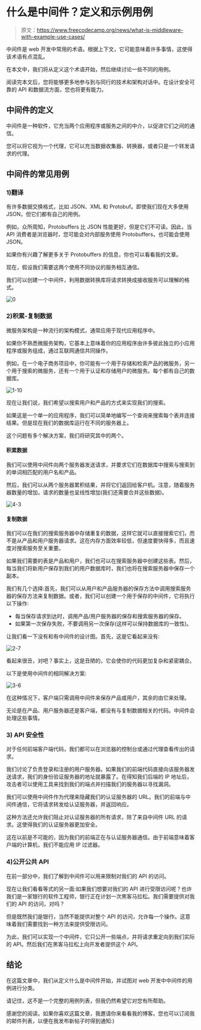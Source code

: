 # 什么是中间件？定义和示例用例

> 原文：<https://www.freecodecamp.org/news/what-is-middleware-with-example-use-cases/>

中间件是 web 开发中常用的术语。根据上下文，它可能意味着许多事情，这使得该术语有点混乱。

在本文中，我们将从定义这个术语开始，然后继续讨论一些不同的用例。

阅读完本文后，您将能够更多地参与到与同行的技术和架构对话中。在设计安全可靠的 API 和数据流方面，您也将更有能力。

## 中间件的定义

中间件是一种软件，它充当两个应用程序或服务之间的中介，以促进它们之间的通信。

您可以将它视为一个代理，它可以充当数据收集器、转换器，或者只是一个转发请求的代理。

## 中间件的常见用例

### 1)翻译

有许多数据交换格式，比如 JSON、XML 和 Protobuf。即使我们现在大多使用 JSON，但它们都有自己的用例。

例如，众所周知，Protobuffers 比 JSON 性能更好，但是它们不可读。因此，当 API 消费者是浏览器时，您可能会对内部服务使用 Protobuffers，也可能会使用 JSON。

如果你有兴趣了解更多关于 Protobuffers 的信息，你也可以看看我的文章。

现在，假设我们需要这两个使用不同协议的服务相互通信。

我们可以创建一个中间件，利用数据转换库将请求转换成接收服务可以理解的格式。

![0](img/da0c75249704efc25bb3891cc8c952bb.png)

### 2)积累-复制数据

微服务架构是一种流行的架构模式，通常应用于现代应用程序中。

如果你不熟悉微服务架构，它基本上意味着你的应用程序由许多彼此独立的小应用程序或服务组成，通过互联网通信共同操作。

例如，在一个电子商务项目中，你可能有一个用于存储和检索产品的微服务，另一个用于搜索的微服务，还有一个用于认证和存储用户的微服务。每个都有自己的数据库。

![1-10](img/3f6db311f3415af8ba674d0f1f7b524e.png)

现在让我们说，我们希望以搜索用户和产品的方式来实现我们的搜索。

如果这是一个单一的应用程序，我们可以简单地编写一个查询来搜索每个表并连接结果。但是现在我们的数据库运行在不同的服务器上。

这个问题有多个解决方案，我们将研究其中的两个。

#### 积累数据

我们可以使用中间件向两个服务器发送请求，并要求它们在数据库中搜索与搜索到的单词相匹配的用户名和产品。

然后，我们可以从两个服务器累积结果，并将它们返回给客户机。注意，随着服务器数量的增加，请求的数量也呈线性增加(我们还需要合并这些数据)。

![4-3](img/8a74bb7ca2fe8243298226140c8146fd.png)

#### 复制数据

我们可以在我们的搜索服务器中存储重复的数据，这样它就可以直接搜索它们，而不是从产品和用户服务器请求。这在内存方面效率较低，但速度要快得多，而且速度对搜索服务至关重要。

如果我们需要的表是产品和用户，我们也可以在搜索服务器中创建这些表。然后，每当我们将新用户保存到我们的用户数据库时，我们也将在搜索服务器中保存一个副本。

我们有几个选择:首先，我们可以从用户和产品服务器的保存方法中调用搜索服务器的保存方法来复制数据。或者，我们可以创建一个用于保存的中间件，它将执行以下操作:

*   每当保存请求到达时，调用产品/用户服务器的保存和搜索服务器的保存。
*   如果第一次保存失败，不要调用另一次保存(这样可以保持数据库的一致性)。

让我们看一下没有和有中间件的设计图。首先，这是它看起来没有:

![2-7](img/795cb8c7f7f88f003397ecdb8af6cbc2.png)

看起来很丑，对吧？事实上，这是丑陋的，它会使你的代码更加复杂和紧密耦合。

以下是使用中间件的相同解决方案:

![3-6](img/b1ec510106ff62061642338605234120.png)

在这种情况下，客户端只需调用中间件来保存产品或用户，其余的由它来处理。

无论是在产品、用户服务器还是客户端，都没有与复制数据相关的代码。中间件会处理这些事情。

### 3) API 安全性

对于任何前端客户端代码，我们都可以在浏览器的控制台或通过代理查看传出的请求。

我们讨论了负责登录和注册的用户服务器。如果我们的前端代码直接向该服务器发送请求，我们的身份验证服务器的地址就暴露了。在得知我们后端的 IP 地址后，攻击者可以使用工具来找到我们的端点并扫描我们的服务器以寻找漏洞。

我们可以使用中间件作为代理来隐藏我们的认证服务器的 URL。我们的前端与中间件通信，它将请求转发给认证服务器，并返回响应。

这种方法还允许我们阻止对认证服务器的所有请求，除了来自中间件 URL 的请求。这使得我们的认证服务器更加安全。

这在以前是不可能的，因为我们的前端正在与认证服务器通信。由于前端意味着客户端的计算机，我们不能应用 IP 过滤器。

### 4)公开公共 API

在前一部分中，我们了解到中间件可以用来限制对我们的 API 的访问。

现在让我们看看等式的另一面:如果我们想要对我们的 API 进行受限访问呢？也许我们是一家银行的软件工程师，银行正在计划一次黑客马拉松。我们需要提供对我们的 API 的访问，对吗？

但是既然我们是银行，当然不能提供对整个 API 的访问，允许每一个操作。这意味着我们需要找到一种方法来提供受限访问。

为此，我们可以实现一个中间件，它只公开一些端点，并将请求重定向到我们实际的 API。然后我们在黑客马拉松上向开发者提供这个 API。

## 结论

在这篇文章中，我们从定义什么是中间件开始，并试图对 web 开发中中间件的用例进行分类。

请记住，这不是一个完整的用例列表，但我仍然希望它对您有所帮助。

感谢您的阅读。如果你喜欢这篇文章，我邀请你来看看我的博客。您也可以订阅我的邮件列表，以便在我发布新帖子时得到通知:)